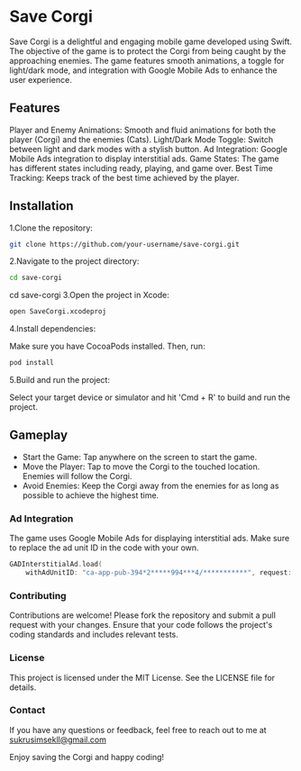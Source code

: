 
# Save Corgi
Save Corgi is a delightful and engaging mobile game developed using Swift. The objective of the game is to protect the Corgi from being caught by the approaching enemies. The game features smooth animations, a toggle for light/dark mode, and integration with Google Mobile Ads to enhance the user experience.

## Features
Player and Enemy Animations: Smooth and fluid animations for both the player (Corgi) and the enemies (Cats).
Light/Dark Mode Toggle: Switch between light and dark modes with a stylish button.
Ad Integration: Google Mobile Ads integration to display interstitial ads.
Game States: The game has different states including ready, playing, and game over.
Best Time Tracking: Keeps track of the best time achieved by the player.

## Installation
1.Clone the repository:
```bash
git clone https://github.com/your-username/save-corgi.git
```
2.Navigate to the project directory:
```bash
cd save-corgi
```
cd save-corgi
3.Open the project in Xcode:
```bash
open SaveCorgi.xcodeproj
```
4.Install dependencies:

Make sure you have CocoaPods installed. Then, run:
```bash
pod install
```

5.Build and run the project:

Select your target device or simulator and hit 'Cmd + R' to build and run the project.

## Gameplay
* Start the Game: Tap anywhere on the screen to start the game.
* Move the Player: Tap to move the Corgi to the touched location. Enemies will follow the Corgi.
* Avoid Enemies: Keep the Corgi away from the enemies for as long as possible to achieve the highest time.
### Ad Integration
The game uses Google Mobile Ads for displaying interstitial ads. Make sure to replace the ad unit ID in the code with your own.

```swift
GADInterstitialAd.load(
    withAdUnitID: "ca-app-pub-394*2*****994***4/***********", request: GADRequest())
```

### Contributing
Contributions are welcome! Please fork the repository and submit a pull request with your changes. Ensure that your code follows the project's coding standards and includes relevant tests.

### License
This project is licensed under the MIT License. See the LICENSE file for details.

### Contact
If you have any questions or feedback, feel free to reach out to me at sukrusimsekll@gmail.com

Enjoy saving the Corgi and happy coding!
